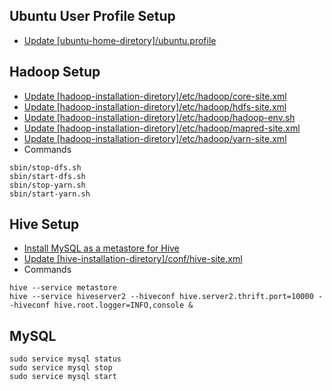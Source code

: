 ## Ubuntu User Profile Setup
- [Update [ubuntu-home-diretory]/ubuntu.profile](https://github.com/inbravo/configs/blob/master/ubuntu.profile)

## Hadoop Setup
- [Update [hadoop-installation-diretory]/etc/hadoop/core-site.xml](https://github.com/inbravo/hadoop-conf/blob/master/core-site.xml)
- [Update [hadoop-installation-diretory]/etc/hadoop/hdfs-site.xml](https://github.com/inbravo/hadoop-conf/blob/master/hdfs-site.xml)
- [Update [hadoop-installation-diretory]/etc/hadoop/hadoop-env.sh](https://github.com/inbravo/hadoop-conf/blob/master/hadoop-env.sh)
- [Update [hadoop-installation-diretory]/etc/hadoop/mapred-site.xml](https://github.com/inbravo/hadoop-conf/blob/master/mapred-site.xml)
- [Update [hadoop-installation-diretory]/etc/hadoop/yarn-site.xml](https://github.com/inbravo/hadoop-conf/blob/master/yarn-site.xml)
- Commands
```
sbin/stop-dfs.sh
sbin/start-dfs.sh 
sbin/stop-yarn.sh
sbin/start-yarn.sh
```

## Hive Setup

- [Install MySQL as a metastore for Hive](https://dzone.com/articles/how-configure-mysql-metastore)
- [Update [hive-installation-diretory]/conf/hive-site.xml](https://github.com/inbravo/hadoop-conf/blob/master/hive-site.xml)
- Commands
```
hive --service metastore
hive --service hiveserver2 --hiveconf hive.server2.thrift.port=10000 --hiveconf hive.root.logger=INFO,console &
```

## MySQL 
```
sudo service mysql status
sudo service mysql stop
sudo service mysql start
```






